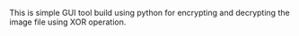This is simple GUI tool build using python for encrypting and decrypting the image file using XOR operation.
